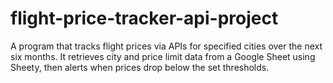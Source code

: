 # flight-price-tracker-api-project
A program that tracks flight prices via APIs for specified cities over the next six months. It retrieves city and price limit data from a Google Sheet using Sheety, then alerts when prices drop below the set thresholds.
